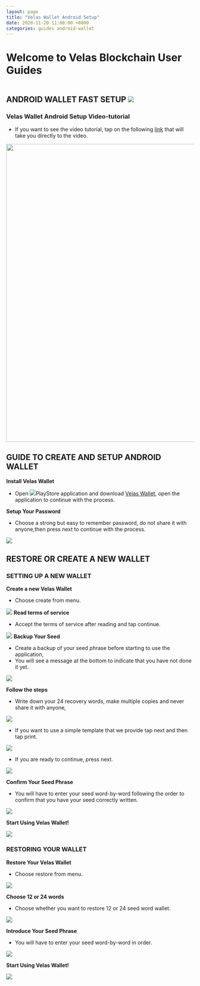 ```yaml
---
layout: page
title: "Velas Wallet Android Setup"
date: 2020-11-20 11:00:00 +0800
categories: guides android-wallet
---
```


# Welcome to Velas Blockchain User Guides

```
```
## ANDROID WALLET FAST SETUP ![](https://github.com/dexempower/dexempower.github.io-velas/blob/main/assets/android/Androidxxxhdpi.png?raw=true)
### Velas Wallet Android Setup Video-tutorial 
- If you want to see the video tutorial, tap on the following [link](https://www.youtube.com/watch?v=A8w5U3aUiKo&t=1s) that will take you directly to the video.

<img src="https://github.com/dexempower/dexempower.github.io-velas/blob/main/assets/android/BackgroundAndroid.jpg?raw=true" width="800">

## GUIDE TO CREATE AND SETUP ANDROID WALLET

**Install Velas Wallet**
 - Open ![](https://github.com/dexempower/dexempower.github.io-velas/blob/main/assets/android/Playxxxhdpi.png?raw=true)PlayStore application and download [Velas Wallet](https://play.google.com/store/apps/details?id=com.velas.mobile_wallet), open the application to continue with the process.
 
**Setup Your Password**
  - Choose a strong but easy to remember password, do not share it with anyone,then press next to continue with the process.
  
  ![](https://github.com/dexempower/dexempower.github.io-velas/blob/main/assets/android/SETUP%20PASSWORD.jpg?raw=true)
  


## RESTORE OR CREATE A NEW WALLET 
### SETTING UP A NEW WALLET
**Create a new Velas Wallet**
 - Choose create from menu.
 
![](https://github.com/dexempower/dexempower.github.io-velas/blob/main/assets/android/CREATE%20OR%20RESTORE.jpg?raw=true)
**Read terms of service**
  - Accept the terms of service after reading and tap continue.
  
  
![](https://github.com/dexempower/dexempower.github.io-velas/blob/main/assets/android/Terminos.jpg?raw=true)
**Backup Your Seed**
-  Create a backup of your seed phrase before starting to use the application, 
- You will see a message at the bottom to indicate that you have not done it yet.


![](https://github.com/dexempower/dexempower.github.io-velas/blob/main/assets/android/BACKUP%20SEED.jpg?raw=true)
 
**Follow the steps**
 -  Write down your 24 recovery words, make multiple copies and never share it with anyone,
 
![](https://github.com/dexempower/dexempower.github.io-velas/blob/main/assets/android/SEED.jpg?raw=true)
 -  If you want to use a simple template that we provide tap next and then tap print.
 
 ![](https://github.com/dexempower/dexempower.github.io-velas/blob/main/assets/android/Print.jpg?raw=true)
  -  If you are ready to continue, press next.
 
 
  ![](https://github.com/dexempower/dexempower.github.io-velas/blob/main/assets/android/Next.jpg?raw=true)
  
**Confirm Your Seed Phrase**

  - You will have to enter your seed word-by-word following the order to confirm that you have your seed correctly written.
 
  ![](https://github.com/dexempower/dexempower.github.io-velas/blob/main/assets/android/CONFIRM%20SEED.jpg?raw=true)
  
**Start Using Velas Wallet!**

![](https://github.com/dexempower/dexempower.github.io-velas/blob/main/assets/android/WALLET%20MAIN%20MENU.jpg?raw=true)

### RESTORING YOUR WALLET

**Restore Your Velas Wallet**
 - Choose restore from menu.
 
 ![](https://github.com/dexempower/dexempower.github.io-velas/blob/main/assets/android/Restore.jpg?raw=true)

**Choose 12 or 24 words**
 - Choose whether you want to restore 12 or 24 seed word wallet.
 
 ![](https://github.com/dexempower/dexempower.github.io-velas/blob/main/assets/android/12%20OR%2024.jpg?raw=true)

**Introduce Your Seed Phrase**
  - You will have to enter your seed word-by-word in order.
  
  ![](https://github.com/dexempower/dexempower.github.io-velas/blob/main/assets/android/restoreWORDS.jpg?raw=true)

**Start Using Velas Wallet!**

![](https://github.com/dexempower/dexempower.github.io-velas/blob/main/assets/android/Wallet%20MAin%202.jpg?raw=true)

